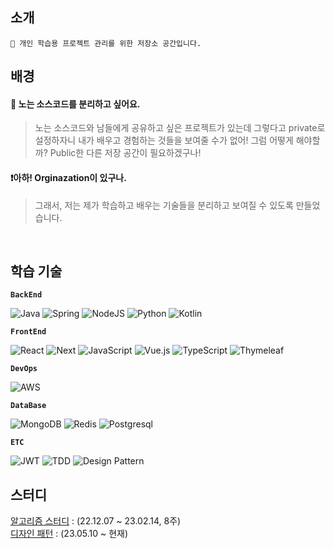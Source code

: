 ## 소개
```
📖 개인 학습용 프로젝트 관리를 위한 저장소 공간입니다.
```

## 배경

#### 🤔 **노는 소스코드를 분리하고 싶어요.**

> 노는 소스코드와 남들에게 공유하고 싶은 프로젝트가 있는데 그렇다고 private로 설정하자니 내가 배우고 경험하는 것들을 보여줄 수가 없어!
> 그럼 어떻게 해야할까?
> Public한 다른 저장 공간이 필요하겠구나!

#### ❗️**아하! Orginazation이 있구나.**

> 그래서, 저는 제가 학습하고 배우는 기술들을 분리하고 보여질 수 있도록 만들었습니다.

<br/>

## 학습 기술

<div>

**`BackEnd`**

![Java](https://img.shields.io/badge/java-%23ED8B00.svg?style=for-the-badge&logo=openjdk&logoColor=white)
![Spring](https://img.shields.io/badge/spring-%236DB33F.svg?style=for-the-badge&logo=spring&logoColor=white)
![NodeJS](https://img.shields.io/badge/node.js-%236DB33F?style=for-the-badge&logo=node.js&logoColor=white)
![Python](https://img.shields.io/badge/python-3670A0?style=for-the-badge&logo=python&logoColor=ffdd54)
![Kotlin](https://img.shields.io/badge/kotlin-%237F52FF.svg?style=for-the-badge&logo=kotlin&logoColor=white)

**`FrontEnd`**

![React](https://img.shields.io/badge/react-%2320232a.svg?style=for-the-badge&logo=react&logoColor=%2361DAFB)
![Next](https://img.shields.io/static/v1?style=for-the-badge&message=Next&color=000000&logo=Next.js&logoColor=FFFFFF&label=)
![JavaScript](https://img.shields.io/badge/javascript-%23323330.svg?style=for-the-badge&logo=javascript&logoColor=%23F7DF1E)
![Vue.js](https://img.shields.io/badge/vuejs-%2335495e.svg?style=for-the-badge&logo=vuedotjs&logoColor=%234FC08D)
![TypeScript](https://img.shields.io/static/v1?style=for-the-badge&message=TypeScript&color=4976C1&logo=TypeScript&logoColor=FFFFFF&label=)
![Thymeleaf](https://img.shields.io/badge/Thymeleaf-005F0F?style=for-the-badge&logo=Thymeleaf&logoColor=white)

**`DevOps`**

![AWS](https://img.shields.io/badge/AWS-232F3E.svg?style=for-the-badge&logo=amazon-aws&logoColor=white)

**`DataBase`**

![MongoDB](https://img.shields.io/badge/MongoDB-%234ea94b.svg?style=for-the-badge&logo=mongodb&logoColor=white)
![Redis](https://img.shields.io/badge/redis-%23DD0031.svg?&style=for-the-badge&logo=redis&logoColor=white)
![Postgresql](https://img.shields.io/badge/PostgreSQL-316192?style=for-the-badge&logo=postgresql&logoColor=white)

**`ETC`**

![JWT](https://img.shields.io/badge/JWT-black?style=for-the-badge&logo=JSON%20web%20tokens)
![TDD](https://img.shields.io/badge/-TDD-%23Clojure?style=for-the-badge&logo=swagger&logoColor=white)
![Design Pattern](https://img.shields.io/badge/Design&nbsp;Pattern-000000?style=for-the-badge&logo=iterm2&logoColor=white)




## 스터디

<div>
  
[알고리즘 스터디](https://github.com/gro-w-up) : (22.12.07 ~ 23.02.14, 8주)        
[디자인 패턴](https://github.com/Interesting-study/design-pattern-to-kotlin) : (23.05.10 ~ 현재)
   

  
  
</div>
